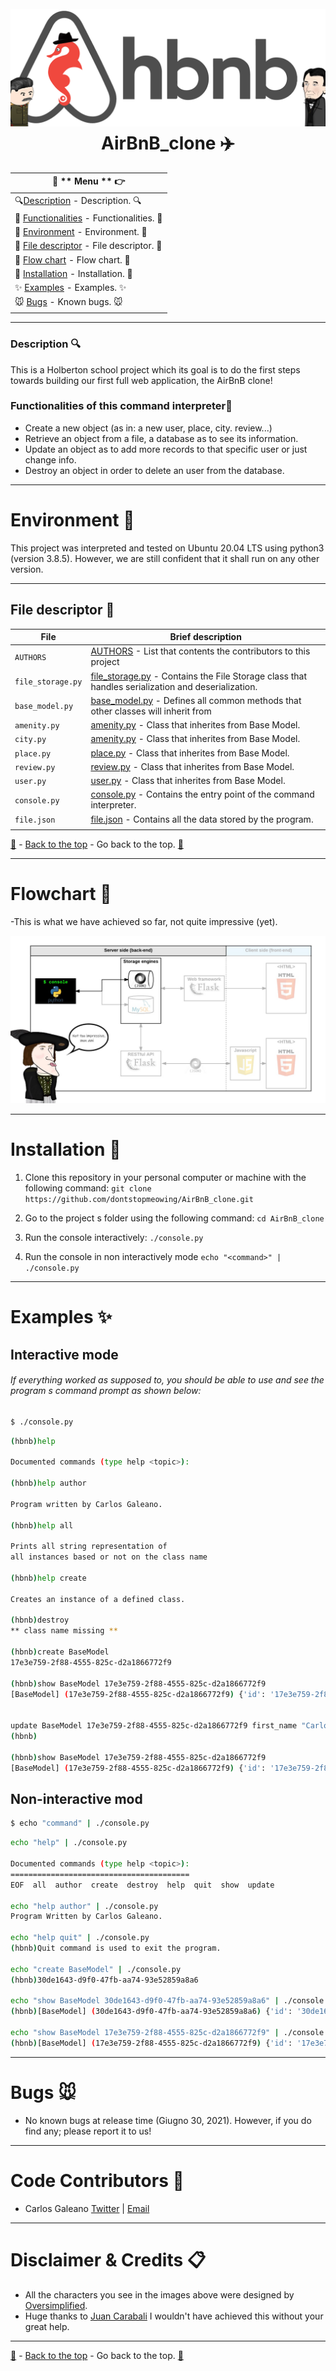 <h1 align="center">
  <br>
  <a href="https://github.com/dontstopmeowing/AirBnB_clone"><img src="https://raw.githubusercontent.com/dontstopmeowing/AirBnB_clone/main/assets/logobyDnny.png" alt="AirBnB logo By me!"></a>
  <br>AirBnB_clone ✈️ <br>
</h1>

| 🥴 ** Menu ** 👉                                                                                                                                           |
| ---------------------------------------------------------------------------------------------------------------------------------------------------------- |
| 🔍[Description](https://github.com/dontstopmeowing/AirBnB_clone#description- "Description]") - Description. 🔍                                             |
| 📃 [Functionalities](https://github.com/dontstopmeowing/AirBnB_clone#functionalities-of-this-command-interpreter "Functionalities]") - Functionalities. 📃 |
| 📢 [Environment](https://github.com/dontstopmeowing/AirBnB_clone#Environment- "Environment]") - Environment. 📢                                            |
| 🐺 [File descriptor](https://github.com/dontstopmeowing/AirBnB_clone#file-descriptor- "file descriptor]") - File descriptor. 🐺                            |
| 🐔 [Flow chart](https://github.com/dontstopmeowing/AirBnB_clone#flowchart- "Flow chart]") - Flow chart. 🐔                                                 |
| 🔨 [Installation](https://github.com/dontstopmeowing/AirBnB_clone#installation- "Installation]") - Installation. 🔨                                        |
| ✨ [Examples](https://github.com/dontstopmeowing/AirBnB_clone#examples- "Examples]") - Examples. ✨                                                        |
| 🐭 [Bugs](https://github.com/dontstopmeowing/AirBnB_clone#bugs- "#bugs-]") - Known bugs. 🐭                                                                |
|                                                                                                                                                            |

---

### Description 🔍

This is a Holberton school project which its goal is to do the first steps towards building our first full web application, the AirBnB clone!

### Functionalities of this command interpreter📃

- Create a new object (as in: a new user, place, city. review...)
- Retrieve an object from a file, a database as to see its information.
- Update an object as to add more records to that specific user or just change info.
- Destroy an object in order to delete an user from the database.

---

# Environment 📢

This project was interpreted and tested on Ubuntu 20.04 LTS using python3 (version 3.8.5). However, we are still confident that it shall run on any other version.

---

## File descriptor 🐺

| **File**          | **Brief description**                                                                                                                                                                                           |
| ----------------- | --------------------------------------------------------------------------------------------------------------------------------------------------------------------------------------------------------------- |
| `AUTHORS`         | [AUTHORS](https://github.com/dontstopmeowing/AirBnB_clone/blob/main/AUTHORS "AUTHORS") - List that contents the contributors to this project                                                                    |
| `file_storage.py` | [file_storage.py](https://github.com/dontstopmeowing/AirBnB_clone/blob/main/models/engine/file_storage.py "file_storage.py]") - Contains the File Storage class that handles serialization and deserialization. |
| `base_model.py`   | [base_model.py](https://github.com/dontstopmeowing/AirBnB_clone/blob/main/models/base_model.py "base_model.py]") - Defines all common methods that other classes will inherit from                              |
| `amenity.py`      | [amenity.py](https://github.com/dontstopmeowing/AirBnB_clone/blob/main/models/amenity.py "amenity.py]") - Class that inherites from Base Model.                                                                 |
| `city.py`         | [amenity.py](https://github.com/dontstopmeowing/AirBnB_clone/blob/main/models/city.py "city.py]") - Class that inherites from Base Model.                                                                       |
| `place.py`        | [place.py](https://github.com/dontstopmeowing/AirBnB_clone/blob/main/models/place.py "place.py]") - Class that inherites from Base Model.                                                                       |
| `review.py`       | [review.py](https://github.com/dontstopmeowing/AirBnB_clone/blob/main/models/review.py "review.py]") - Class that inherites from Base Model.                                                                    |
| `user.py`         | [user.py](https://github.com/dontstopmeowing/AirBnB_clone/blob/main/models/user.py "user.py]") - Class that inherites from Base Model.                                                                          |
| `console.py`      | [console.py](https://github.com/dontstopmeowing/AirBnB_clone/blob/main/console.py "console.py]") - Contains the entry point of the command interpreter.                                                         |
| `file.json`       | [file.json](https://github.com/dontstopmeowing/AirBnB_clone/blob/main/file.json "file.json]") - Contains all the data stored by the program.                                                                    |
|                   |

[🔼](https://github.com/dontstopmeowing/AirBnB_clone#------airbnb_clone-%EF%B8%8F- "Back to the top") - [Back to the top](https://github.com/dontstopmeowing/AirBnB_clone#------airbnb_clone-%EF%B8%8F- "Back to the top]") - Go back to the top. [🔼](https://github.com/dontstopmeowing/AirBnB_clone#------airbnb_clone-%EF%B8%8F- "Back to the top")

---

# Flowchart 🐔

-This is what we have achieved so far, not quite impressive (yet).

<a href="https://github.com/dontstopmeowing/AirBnB_clone#flowchart"><img src="https://raw.githubusercontent.com/dontstopmeowing/AirBnB_clone/main/assets/flowcharbyDnny.png" alt="Flowchart By me!"></a>

---

# Installation 🔨

1.  Clone this repository in your personal computer or machine with the following command:
    `git clone https://github.com/dontstopmeowing/AirBnB_clone.git`

2.  Go to the project s folder using the following command:
    `cd AirBnB_clone`

3.  Run the console interactively:
    `./console.py`

4.  Run the console in non interactively mode
    `echo "<command>" | ./console.py`

---

# Examples ✨

## Interactive mode

###### If everything worked as supposed to, you should be able to use and see the program s command prompt as shown below:

```bash
$ ./console.py
```

```bash
(hbnb)help

Documented commands (type help <topic>):

(hbnb)help author

Program written by Carlos Galeano.

(hbnb)help all

Prints all string representation of
all instances based or not on the class name

(hbnb)help create

Creates an instance of a defined class.

(hbnb)destroy
** class name missing **

(hbnb)create BaseModel
17e3e759-2f88-4555-825c-d2a1866772f9

(hbnb)show BaseModel 17e3e759-2f88-4555-825c-d2a1866772f9
[BaseModel] (17e3e759-2f88-4555-825c-d2a1866772f9) {'id': '17e3e759-2f88-4555-825c-d2a1866772f9', 'created_at': datetime.datetime(2021, 7, 1, 2, 48, 30, 971047), 'updated_at': datetime.datetime(2021, 7, 1, 2, 48, 30, 971310)}


update BaseModel 17e3e759-2f88-4555-825c-d2a1866772f9 first_name "Carlos Galeano"
(hbnb)

(hbnb)show BaseModel 17e3e759-2f88-4555-825c-d2a1866772f9
[BaseModel] (17e3e759-2f88-4555-825c-d2a1866772f9) {'id': '17e3e759-2f88-4555-825c-d2a1866772f9', 'created_at': datetime.datetime(2021, 7, 1, 2, 48, 30, 971047), 'updated_at': datetime.datetime(2021, 7, 1, 2, 48, 30, 971310), 'first_name': 'Carlos Galeano'}
```

## Non-interactive mod

```bash
$ echo "command" | ./console.py
```

```bash
echo "help" | ./console.py

Documented commands (type help <topic>):
========================================
EOF  all  author  create  destroy  help  quit  show  update

echo "help author" | ./console.py
Program Written by Carlos Galeano.

echo "help quit" | ./console.py
(hbnb)Quit command is used to exit the program.

echo "create BaseModel" | ./console.py
(hbnb)30de1643-d9f0-47fb-aa74-93e52859a8a6

echo "show BaseModel 30de1643-d9f0-47fb-aa74-93e52859a8a6" | ./console.py
(hbnb)[BaseModel] (30de1643-d9f0-47fb-aa74-93e52859a8a6) {'id': '30de1643-d9f0-47fb-aa74-93e52859a8a6', 'created_at': datetime.datetime(2021, 7, 1, 3, 5, 45, 966638), 'updated_at': datetime.datetime(2021, 7, 1, 3, 5, 45, 967401)}

echo "show BaseModel 17e3e759-2f88-4555-825c-d2a1866772f9" | ./console.py
(hbnb)[BaseModel] (17e3e759-2f88-4555-825c-d2a1866772f9) {'id': '17e3e759-2f88-4555-825c-d2a1866772f9', 'created_at': datetime.datetime(2021, 7, 1, 2, 48, 30, 971047), 'updated_at': datetime.datetime(2021, 7, 1, 2, 48, 30, 971310), 'first_name': 'Carlos Galeano'}
```

---

# Bugs 🐭

- No known bugs at release time (Giugno 30, 2021). However, if you do find any; please report it to us!

---

# Code Contributors 💩

- Carlos Galeano [Twitter](https://twitter.com/CarlosG19285722) | [Email](carlos.galeano@outlook.it)

---

# Disclaimer & Credits 📋

- All the characters you see in the images above were designed by [Oversimplified](https://www.youtube.com/user/Webzwithaz).
- Huge thanks to [Juan Carabali](https://www.github.com/srDri/) I wouldn't have achieved this without your great help.

---

[🔼](https://github.com/dontstopmeowing/AirBnB_clone#------airbnb_clone-%EF%B8%8F- "Back to the top") - [Back to the top](https://github.com/dontstopmeowing/AirBnB_clone#------airbnb_clone-%EF%B8%8F- "Back to the top]") - Go back to the top. [🔼](https://github.com/dontstopmeowing/AirBnB_clone#------airbnb_clone-%EF%B8%8F- "Back to the top")

